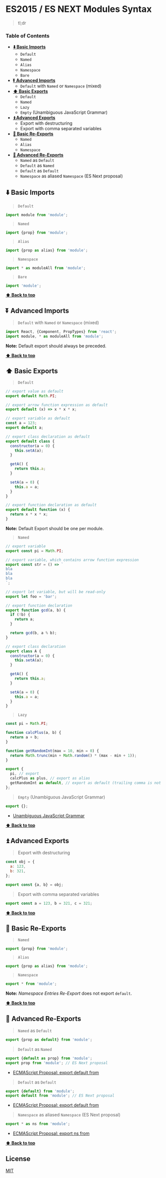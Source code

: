 # ES2015 / ES NEXT Modules Syntax

> tl;dr

### Table of Contents

* [**:arrow_down: Basic Imports**](#arrow_down-basic-imports)
  * `Default`
  * `Named`
  * `Alias`
  * `Namespace`
  * `Bare`
* [**:arrow_double_down: Advanced Imports**](#arrow_double_down-advanced-imports)
  * `Default` with `Named` or `Namespace` (mixed)
* [**:arrow_up: Basic Exports**](#arrow_up-basic-exports)
  * `Default`
  * `Named`
  * `Lazy`
  * `Empty` (Unambiguous JavaScript Grammar)
* [**:arrow_double_up: Advanced Exports**](#arrow_double_up-advanced-exports)
  * Export with destructuring
  * Export with comma separated variables
* [**:repeat: Basic Re-Exports**](#repeat-basic-re-exports)
  * `Named`
  * `Alias`
  * `Namespace`
* [**:twisted_rightwards_arrows: Advanced Re-Exports**](#twisted_rightwards_arrows-advanced-re-exports)
  * `Named` as `Default`
  * `Default` as `Named`
  * `Default` as `Default`
  * `Namespace` as aliased `Namespace` (ES Next proposal)

## :arrow_down: Basic Imports

> `Default`

```javascript
import module from 'module';
```

> `Named`

```javascript
import {prop} from 'module';
```

> `Alias`

```javascript
import {prop as alias} from 'module';
```

> `Namespace`

```javascript
import * as moduleAll from 'module';
```

> `Bare`

```javascript
import 'module';
```

**[⬆ Back to top](#table-of-contents)**

## :arrow_double_down: Advanced Imports

> `Default` with `Named` or `Namespace` (mixed)

```javascript
import React, {Component, PropTypes} from 'react';
import module, * as moduleAll from 'module';
```

**Note:** Default export should always be preceded.

**[⬆ Back to top](#table-of-contents)**

## :arrow_up: Basic Exports

> `Default`

```javascript
// export value as default
export default Math.PI;

// export arrow function expression as default
export default (x) => x * x * x;

// export variable as default
const a = 123;
export default a;

// export class declaration as default
export default class {
  constructor(a = 0) {
    this.setA(a);
  }

  getA() {
    return this.a;
  }

  setA(a = 0) {
    this.a = a;
  }
}

// export function declaration as default
export default function (x) {
  return x * x * x;
}
```

**Note:** Default Export should be one per module.

> `Named`

```javascript
// export variable
export const pi = Math.PI;

// export variable, which contains arrow function expression
export const str = () => `
bla
bla
bla
`;

// export let variable, but will be read-only
export let foo = 'bar';

// export function declaration
export function gcd(a, b) {
  if (!b) {
    return a;
  }

  return gcd(b, a % b);
}

// export class declaration
export class A {
  constructor(a = 0) {
    this.setA(a);
  }

  getA() {
    return this.a;
  }

  setA(a = 0) {
    this.a = a;
  }
}
```

> `Lazy`

```javascript
const pi = Math.PI;

function calcPlus(a, b) {
  return a + b;
}

function getRandomInt(max = 10, min = 0) {
  return Math.trunc(min + Math.random() * (max - min + 1));
}

export {
  pi, // export
  calcPlus as plus, // export as alias
  getRandomInt as default, // export as default (trailing comma is not necessary)
};
```

> `Empty` (Unambiguous JavaScript Grammar)

```javascript
export {};
```

* [Unambiguous JavaScript Grammar](https://github.com/bmeck/UnambiguousJavaScriptGrammar)

**[⬆ Back to top](#table-of-contents)**

## :arrow_double_up: Advanced Exports

> Export with destructuring

```javascript
const obj = {
  a: 123,
  b: 321,
};

export const {a, b} = obj;
```

> Export with comma separated variables

```javascript
export const a = 123, b = 321, c = 321;
```

**[⬆ Back to top](#table-of-contents)**

## :repeat: Basic Re-Exports

> `Named`

```javascript
export {prop} from 'module';
```

> `Alias`

```javascript
export {prop as alias} from 'module';
```

> `Namespace`

```javascript
export * from 'module';
```

**Note:** _Namespace Entries Re-Export_ does not export `default`.

**[⬆ Back to top](#table-of-contents)**

## :twisted_rightwards_arrows: Advanced Re-Exports

> `Named` as `Default`

```javascript
export {prop as default} from 'module';
```

> `Default` as `Named`

```javascript
export {default as prop} from 'module';
export prop from 'module'; // ES Next proposal
```

* [ECMAScript Proposal: export default from](https://github.com/leebyron/ecmascript-export-default-from)

> `Default` as `Default`

```javascript
export {default} from 'module';
export default from 'module'; // ES Next proposal
```

* [ECMAScript Proposal: export default from](https://github.com/leebyron/ecmascript-export-default-from)

> `Namespace` as aliased `Namespace` (ES Next proposal)

```javascript
export * as ns from 'module';
```

* [ECMAScript Proposal: export ns from](https://github.com/leebyron/ecmascript-export-ns-from)

**[⬆ Back to top](#table-of-contents)**

## License

[MIT](http://preco.mit-license.org/)
